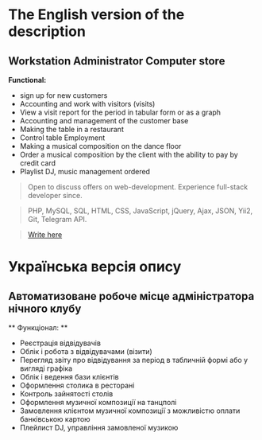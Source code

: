 The English version of the description
======================================
Workstation Administrator Computer store
-----------------------------------
**Functional:**
* sign up for new customers 
* Accounting and work with visitors (visits)
* View a visit report for the period in tabular form or as a graph
* Accounting and management of the customer base
* Making the table in a restaurant
* Control table Employment
* Making a musical composition on the dance floor
* Order a musical composition by the client with the ability to pay by credit card
* Playlist DJ, music management ordered

> Open to discuss offers on web-development. Experience full-stack developer since.

> PHP, MySQL, SQL, HTML, CSS, JavaScript, jQuery, Ajax, JSON, Yii2, Git, Telegram API.

> [Write here](https://ru.linkedin.com/in/fedorovau)

Українська версія опису
======================================
Автоматизоване робоче місце адміністратора нічного клубу
-----------------------------------
** Функціонал: **
* Реєстрація відвідувачів
* Облік і робота з відвідувачами (візити)
* Перегляд звіту про відвідування за період в табличній формі або у вигляді графіка
* Облік і ведення бази клієнтів
* Оформлення столика в ресторані
* Контроль зайнятості столів
* Оформлення музичної композиції на танцполі
* Замовлення клієнтом музичної композиції з можливістю оплати банківською картою
* Плейлист DJ, управління замовленої музикою
